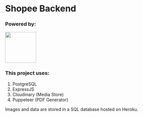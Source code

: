 # Shopee Backend


### Powered by:
<img src="https://res.cloudinary.com/practicaldev/image/fetch/s--rQS9VcWG--/c_imagga_scale,f_auto,fl_progressive,h_720,q_auto,w_1280/https://dev-to-uploads.s3.amazonaws.com/uploads/articles/zojuy79lo3fn3qdt7g6p.png"  width="100"/>

### This project uses:
1. PostgreSQL
2. ExpressJS
3. Cloudinary (Media Store)
4. Puppeteer (PDF Generator)

Images and data are stored in a SQL database hosted on Heroku. 
